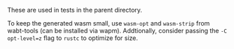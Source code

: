These are used in tests in the parent directory.

To keep the generated wasm small, use `wasm-opt` and `wasm-strip` from wabt-tools (can be installed via wapm).  Addtionally, consider passing the `-C opt-level=z` flag to `rustc` to optimize for size.
